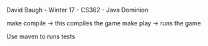 David Baugh - Winter 17 - CS362 - Java Dominion

make compile -> this compiles the game
make play -> runs the game

Use maven to runs tests